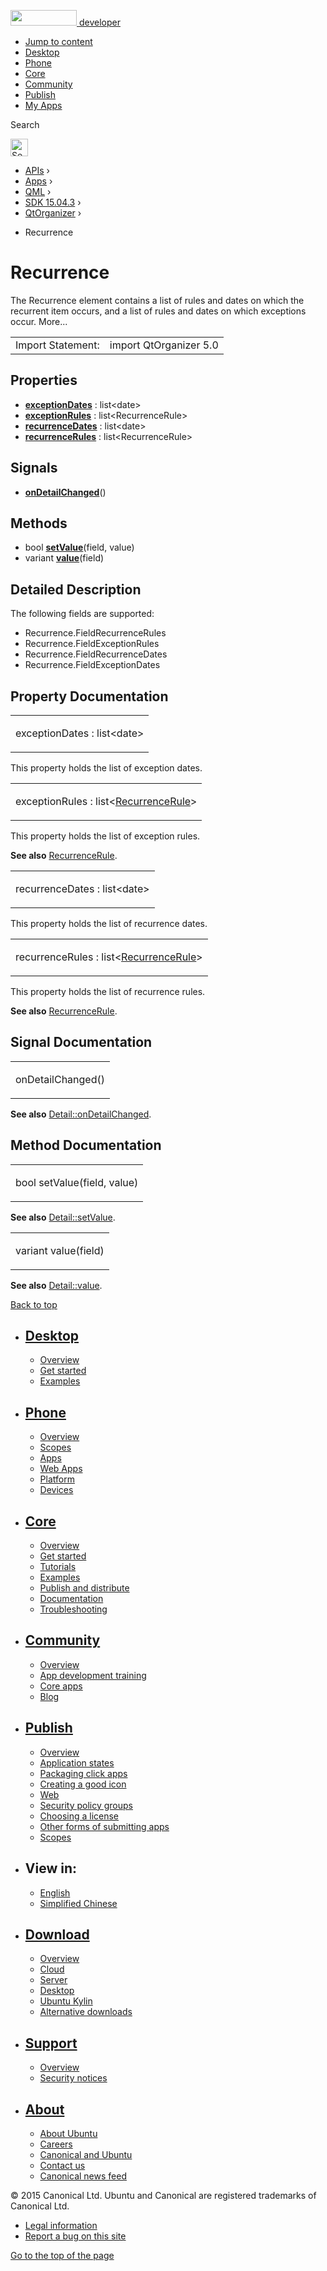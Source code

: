 <a href="https://developer.ubuntu.com/" class="logo-ubuntu"><img src="https://developer.ubuntu.com/assets/sites/ubuntu/latest/u/img/logos/logo-ubuntu-orange.svg" width="106" height="25" /> <span>developer</span></a>

-   [Jump to content](index.html#main-content)
-   [Desktop](https://developer.ubuntu.com/en/desktop/)
-   [Phone](https://developer.ubuntu.com/en/phone/)
-   [Core](https://developer.ubuntu.com/core)
-   [Community](https://developer.ubuntu.com/en/community/)
-   [Publish](https://developer.ubuntu.com/en/publish/)
-   [My Apps](https://myapps.developer.ubuntu.com/)

Search

<img src="https://developer.ubuntu.com/assets/sites/ubuntu/latest/u/img/search-white.svg" alt="Search" height="28" />

-   [APIs](../../../../index.html) ›
-   [Apps](../../../index.html) ›
-   [QML](../../index.html) ›
-   [SDK 15.04.3](../index.html) ›
-   [QtOrganizer](../QtOrganizer/index.html) ›

<!-- -->

-   Recurrence

Recurrence
==========

<span class="subtitle"></span>
The Recurrence element contains a list of rules and dates on which the recurrent item occurs, and a list of rules and dates on which exceptions occur. More...

|                   |                        |
|-------------------|------------------------|
| Import Statement: | import QtOrganizer 5.0 |

<span id="properties"></span>
Properties
----------

-   ****[exceptionDates](index.html#exceptionDates-prop)**** : list&lt;date&gt;
-   ****[exceptionRules](index.html#exceptionRules-prop)**** : list&lt;RecurrenceRule&gt;
-   ****[recurrenceDates](index.html#recurrenceDates-prop)**** : list&lt;date&gt;
-   ****[recurrenceRules](index.html#recurrenceRules-prop)**** : list&lt;RecurrenceRule&gt;

<span id="signals"></span>
Signals
-------

-   ****[onDetailChanged](index.html#onDetailChanged-signal)****()

<span id="methods"></span>
Methods
-------

-   bool ****[setValue](index.html#setValue-method)****(field, value)
-   variant ****[value](index.html#value-method)****(field)

<span id="details"></span>
Detailed Description
--------------------

The following fields are supported:

-   Recurrence.FieldRecurrenceRules
-   Recurrence.FieldExceptionRules
-   Recurrence.FieldRecurrenceDates
-   Recurrence.FieldExceptionDates

Property Documentation
----------------------

<table>
<colgroup>
<col width="100%" />
</colgroup>
<tbody>
<tr class="odd">
<td><p><span id="exceptionDates-prop"></span><span class="name">exceptionDates</span> : <span class="type">list</span>&lt;<span class="type">date</span>&gt;</p></td>
</tr>
</tbody>
</table>

This property holds the list of exception dates.

<table>
<colgroup>
<col width="100%" />
</colgroup>
<tbody>
<tr class="odd">
<td><p><span id="exceptionRules-prop"></span><span class="name">exceptionRules</span> : <span class="type">list</span>&lt;<span class="type"><a href="../QtOrganizer.RecurrenceRule/index.html">RecurrenceRule</a></span>&gt;</p></td>
</tr>
</tbody>
</table>

This property holds the list of exception rules.

**See also** [RecurrenceRule](../QtOrganizer.RecurrenceRule/index.html).

<table>
<colgroup>
<col width="100%" />
</colgroup>
<tbody>
<tr class="odd">
<td><p><span id="recurrenceDates-prop"></span><span class="name">recurrenceDates</span> : <span class="type">list</span>&lt;<span class="type">date</span>&gt;</p></td>
</tr>
</tbody>
</table>

This property holds the list of recurrence dates.

<table>
<colgroup>
<col width="100%" />
</colgroup>
<tbody>
<tr class="odd">
<td><p><span id="recurrenceRules-prop"></span><span class="name">recurrenceRules</span> : <span class="type">list</span>&lt;<span class="type"><a href="../QtOrganizer.RecurrenceRule/index.html">RecurrenceRule</a></span>&gt;</p></td>
</tr>
</tbody>
</table>

This property holds the list of recurrence rules.

**See also** [RecurrenceRule](../QtOrganizer.RecurrenceRule/index.html).

Signal Documentation
--------------------

<table>
<colgroup>
<col width="100%" />
</colgroup>
<tbody>
<tr class="odd">
<td><p><span id="onDetailChanged-signal"></span><span class="name">onDetailChanged</span>()</p></td>
</tr>
</tbody>
</table>

**See also** [Detail::onDetailChanged](../QtOrganizer.Detail/index.html#onDetailChanged-signal).

Method Documentation
--------------------

<table>
<colgroup>
<col width="100%" />
</colgroup>
<tbody>
<tr class="odd">
<td><p><span id="setValue-method"></span><span class="type">bool</span> <span class="name">setValue</span>(<span class="type">field</span>, <span class="type">value</span>)</p></td>
</tr>
</tbody>
</table>

**See also** [Detail::setValue](../QtOrganizer.Detail/index.html#setValue-method).

<table>
<colgroup>
<col width="100%" />
</colgroup>
<tbody>
<tr class="odd">
<td><p><span id="value-method"></span><span class="type">variant</span> <span class="name">value</span>(<span class="type">field</span>)</p></td>
</tr>
</tbody>
</table>

**See also** [Detail::value](../QtOrganizer.Detail/index.html#value-method).

[Back to top](index.html#)

-   [Desktop](https://developer.ubuntu.com/en/desktop/)
    ---------------------------------------------------

    -   [Overview](https://developer.ubuntu.com/en/desktop/)
    -   [Get started](http://snapcraft.io/?utm_source=developer.ubuntu.com&utm_medium=devportal&utm_term=snaps%20snapcraft%20desktop&utm_content=menu&utm_campaign=duc_snappers)
    -   [Examples](https://github.com/ubuntu/snappy-playpen)

-   [Phone](https://developer.ubuntu.com/en/phone/)
    -----------------------------------------------

    -   [Overview](https://developer.ubuntu.com/en/phone/)
    -   [Scopes](https://developer.ubuntu.com/en/phone/scopes/)
    -   [Apps](https://developer.ubuntu.com/en/phone/apps/)
    -   [Web Apps](https://developer.ubuntu.com/en/phone/web/)
    -   [Platform](https://developer.ubuntu.com/en/phone/platform/)
    -   [Devices](https://developer.ubuntu.com/en/phone/devices/)

-   [Core](https://developer.ubuntu.com/core)
    -----------------------------------------

    -   [Overview](https://developer.ubuntu.com/core)
    -   [Get started](https://developer.ubuntu.com/core/get-started)
    -   [Tutorials](https://developer.ubuntu.com/core/tutorials)
    -   [Examples](https://developer.ubuntu.com/core/examples)
    -   [Publish and distribute](https://developer.ubuntu.com/core/publish-and-distribute)
    -   [Documentation](https://developer.ubuntu.com/core/documentation)
    -   [Troubleshooting](https://developer.ubuntu.com/core/troubleshooting)

-   [Community](https://developer.ubuntu.com/en/community/)
    -------------------------------------------------------

    -   [Overview](https://developer.ubuntu.com/en/community/)
    -   [App development training](https://developer.ubuntu.com/en/community/training/)
    -   [Core apps](https://developer.ubuntu.com/en/community/core-apps/)
    -   [Blog](https://developer.ubuntu.com/en/community/blog/)

-   [Publish](https://developer.ubuntu.com/en/publish/)
    ---------------------------------------------------

    -   [Overview](https://developer.ubuntu.com/en/publish/)
    -   [Application states](https://developer.ubuntu.com/en/publish/application-states/)
    -   [Packaging click apps](https://developer.ubuntu.com/en/publish/packaging-click-apps/)
    -   [Creating a good icon](https://developer.ubuntu.com/en/publish/creating-a-good-icon/)
    -   [Web](https://developer.ubuntu.com/en/publish/web/)
    -   [Security policy groups](https://developer.ubuntu.com/en/publish/security-policy-groups/)
    -   [Choosing a license](https://developer.ubuntu.com/en/publish/choosing-a-license/)
    -   [Other forms of submitting apps](https://developer.ubuntu.com/en/publish/other-forms-of-submitting-apps/)
    -   [Scopes](https://developer.ubuntu.com/en/publish/scopes/)

-   View in:
    --------

    -   [English](index.html "Change to language: English")
    -   [Simplified Chinese](index.html "Change to language: Simplified Chinese")

-   [Download](http://ubuntu.com/download/)
    ---------------------------------------

    -   [Overview](http://ubuntu.com/download)
    -   [Cloud](http://ubuntu.com/download/cloud)
    -   [Server](http://ubuntu.com/download/server)
    -   [Desktop](http://ubuntu.com/download/desktop)
    -   [Ubuntu Kylin](http://ubuntu.com/download/ubuntu-kylin)
    -   [Alternative downloads](http://ubuntu.com/download/alternative-downloads)

-   [Support](http://ubuntu.com/support/)
    -------------------------------------

    -   [Overview](http://ubuntu.com/support)
    -   [Security notices](http://www.ubuntu.com/usn/)

-   [About](http://ubuntu.com/about/)
    ---------------------------------

    -   [About Ubuntu](http://ubuntu.com/about/about-ubuntu)
    -   [Careers](http://www.canonical.com/careers)
    -   [Canonical and Ubuntu](http://ubuntu.com/about/canonical-and-ubuntu)
    -   [Contact us](http://ubuntu.com/about/contact-us)
    -   [Canonical news feed](http://insights.ubuntu.com/feed/)

© 2015 Canonical Ltd. Ubuntu and Canonical are registered trademarks of Canonical Ltd.

-   [Legal information](http://www.ubuntu.com/legal)
-   [Report a bug on this site](https://bugs.launchpad.net/developer-ubuntu-com/)

<span class="accessibility-aid">[Go to the top of the page](index.html#)</span>
